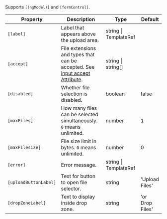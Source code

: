 # <ngl-file-upload>

Supports `[(ngModel)]` and `[formControl]`.

| Property | Description | Type | Default |
| -------- | ----------- | ---- | ------- |
| `[label]` | Label that appears above the upload area. | string \| TemplateRef | |
| `[accept]` | File extensions and types that can be accepted. See [input accept Attribute](https://www.w3schools.com/tags/att_input_accept.asp). | string \| string[] | |
| `[disabled]` | Whether file selection is disabled. | boolean | false |
| `[maxFiles]` | How many files can be selected simultaneously. `0` means unlimited. | number | 1 |
| `[maxFilesize]` | File size limit in bytes. `0` means unlimited. | number | 0 |
| `[error]` | Error message. | string \| TemplateRef | |
| `[uploadButtonLabel]` | Text for button to open file selector. | string | 'Upload Files' |
| `[dropZoneLabel]` | Text to display inside drop zone. | string | 'or Drop Files' |
